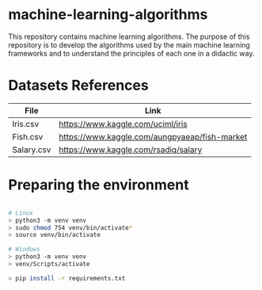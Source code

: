 # machine-learning-algorithms

 This repository contains machine learning algorithms. The purpose of this repository is to develop the algorithms used by the main machine learning frameworks and to understand the principles of each one in a didactic way.

# Datasets References

| File             | Link                                          |
|------------------|-----------------------------------------------|
| Iris.csv         | https://www.kaggle.com/uciml/iris             |
| Fish.csv         | https://www.kaggle.com/aungpyaeap/fish-market |
| Salary.csv       | https://www.kaggle.com/rsadiq/salary          |

# Preparing the environment

``` bash

# Linux
> python3 -m venv venv
> sudo chmod 754 venv/bin/activate*
> source venv/bin/activate

# Windows
> python3 -m venv venv
> venv/Scripts/activate

> pip install -r requirements.txt
```
